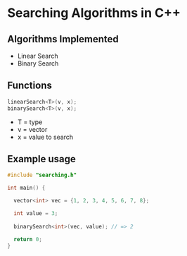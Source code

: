 # Searching Algorithms in C++
## Algorithms Implemented
- Linear Search
- Binary Search

## Functions
```cpp
linearSearch<T>(v, x);
binarySearch<T>(v, x);
```
- T = type 
- v = vector 
- x = value to search

## Example usage
```cpp
#include "searching.h"

int main() {

  vector<int> vec = {1, 2, 3, 4, 5, 6, 7, 8};

  int value = 3;
  
  binarySearch<int>(vec, value); // => 2

  return 0;
}
```
